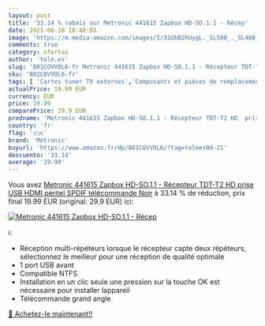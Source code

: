 ```yaml
---
layout: post
title: '33.14 % rabais sur Metronic 441615 Zapbox HD-SO.1.1 - Récep'
date: 2021-06-18 18:48:03
image: 'https://m.media-amazon.com/images/I/31GbB2hUygL._SL500_._SL400_.jpg'
comments: true
category: ofertas
author: 'tole.es'
slug: 'B01COVVOL6-fr Metronic 441615 Zapbox HD-SO.1.1 - Récepteur TDT-T2 HD...'
sku: 'B01COVVOL6-fr'
tags: [ 'Cartes tuner TV externes','Composants et pièces de remplacement','Composants externes','Informatique','metronic', ]
actualPrice: 19.99 EUR
currency: EUR
price: 19.99
comparePrice: 29.9 EUR
prodname: 'Metronic 441615 Zapbox HD-SO.1.1 - Récepteur TDT-T2 HD  prise USB  HDMI  péritel  SPDIF  télécommande  Noir'
country: 'fr'
flag: '🇫🇷'
brand: 'Metronic'
buyurl: 'https://www.amazon.fr/dp/B01COVVOL6/?tag=tolees0d-21'
descuento: '33.14'
average: '19.99'
---
```


Vous avez [Metronic 441615 Zapbox HD-SO.1.1 - Récepteur TDT-T2 HD  prise USB  HDMI  péritel  SPDIF  télécommande  Noir](https://www.amazon.fr/dp/B01COVVOL6/?tag=tolees0d-21)  à  33.14 % de réduction, prix final  19.99 EUR (original: 29.9 EUR) ici:

[![Metronic 441615 Zapbox HD-SO.1.1 - Récep](https://m.media-amazon.com/images/I/31GbB2hUygL._SL500_._SL400_.jpg)](https://www.amazon.fr/dp/B01COVVOL6/?tag=tolees0d-21)

ℹ️:

- Réception multi-répéteurs lorsque le récepteur capte deux répéteurs, sélectionnez le meilleur pour une réception de qualité optimale
- 1 port USB avant
- Compatible NTFS
- Installation en un clic seule une pression sur la touche OK est nécessaire pour installer lappareil
- Télécommande grand angle

[🛒 Achetez-le maintenant!!](https://www.amazon.fr/dp/B01COVVOL6/?tag=tolees0d-21)
